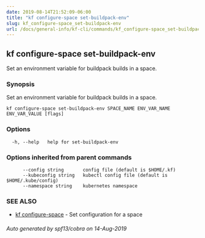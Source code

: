 ```yaml
---
date: 2019-08-14T21:52:09-06:00
title: "kf configure-space set-buildpack-env"
slug: kf_configure-space_set-buildpack-env
url: /docs/general-info/kf-cli/commands/kf_configure-space_set-buildpack-env/
---
```

## kf configure-space set-buildpack-env

Set an environment variable for buildpack builds in a space.

### Synopsis

Set an environment variable for buildpack builds in a space.

```
kf configure-space set-buildpack-env SPACE_NAME ENV_VAR_NAME ENV_VAR_VALUE [flags]
```

### Options

```
  -h, --help   help for set-buildpack-env
```

### Options inherited from parent commands

```
      --config string       config file (default is $HOME/.kf)
      --kubeconfig string   kubectl config file (default is $HOME/.kube/config)
      --namespace string    kubernetes namespace
```

### SEE ALSO

* [kf configure-space](/docs/general-info/kf-cli/commands/kf_configure-space/)	 - Set configuration for a space

###### Auto generated by spf13/cobra on 14-Aug-2019
